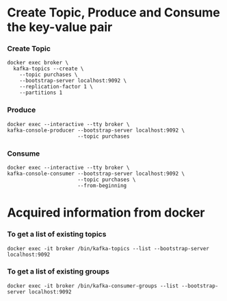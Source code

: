
# Create Topic, Produce and Consume the key-value pair
### Create Topic
```
docker exec broker \
  kafka-topics --create \
    --topic purchases \
    --bootstrap-server localhost:9092 \
    --replication-factor 1 \
    --partitions 1
```

### Produce
```
docker exec --interactive --tty broker \
kafka-console-producer --bootstrap-server localhost:9092 \
                       --topic purchases
```

### Consume
```
docker exec --interactive --tty broker \
kafka-console-consumer --bootstrap-server localhost:9092 \
                       --topic purchases \
                       --from-beginning
```



# Acquired information from docker
### To get a list of existing topics
`docker exec -it broker /bin/kafka-topics --list --bootstrap-server localhost:9092`

### To get a list of existing groups

`docker exec -it broker /bin/kafka-consumer-groups --list --bootstrap-server localhost:9092`

